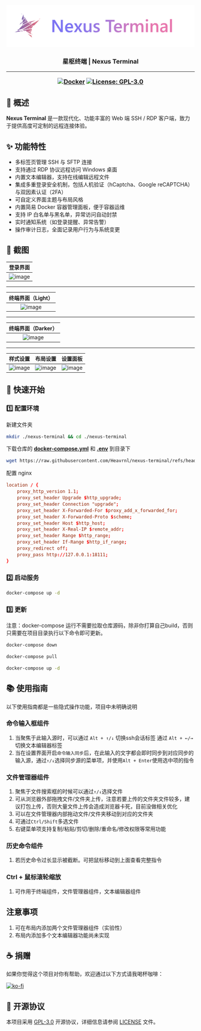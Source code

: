 ![img](packages/frontend/src/assets/banner.png)

<h3><div align="center">星枢终端 | Nexus Terminal</div>

---

<div align="center">

[![Docker](https://img.shields.io/badge/-Docker-2496ED?style=flat-square&logo=docker&logoColor=white)][docker-url] [![License: GPL-3.0](https://img.shields.io/badge/License-GPL%203.0-4CAF50?style=flat-square)](https://github.com/Heavrnl/nexus-terminal/blob/main/LICENSE)

[docker-url]: https://hub.docker.com/r/heavrnl/nexus-terminal-frontend

</div>



## 📖 概述

**Nexus Terminal** 是一款现代化、功能丰富的 Web 端 SSH / RDP 客户端，致力于提供高度可定制的远程连接体验。

## ✨ 功能特性

*   多标签页管理 SSH 与 SFTP 连接  
*   支持通过 RDP 协议远程访问 Windows 桌面  
*   内置文本编辑器，支持在线编辑远程文件  
*   集成多重登录安全机制，包括人机验证（hCaptcha、Google reCAPTCHA）与双因素认证（2FA）  
*   可自定义界面主题与布局风格  
*   内置简易 Docker 容器管理面板，便于容器运维  
*   支持 IP 白名单与黑名单，异常访问自动封禁  
*   实时通知系统（如登录提醒、异常告警）  
*   操作审计日志，全面记录用户行为与系统变更  


## 📸 截图



|                            登录界面                            |
|:-------------------------------------------------------------:|
| ![image](https://i.111666.best/image/Dgfy0Y9SoqPOquazKszgux.png) |

---

|                            终端界面（Light）                            |
|:-------------------------------------------------------------:|
| ![image](https://i.111666.best/image/9BEiHGtlIBrCY2wMDeon7X.png) |

---

|                            终端界面（Darker）                            |
|:-------------------------------------------------------------:|
| ![image](https://i.111666.best/image/8wdW1ffDRR5TcsHrCeHusc.png) |

---


<!-- |                        终端界面（Light）                        |                        终端界面（Darker）                        |
|:-------------------------------------------------------------:|:-------------------------------------------------------------:|
| ![image](https://i.111666.best/image/9BEiHGtlIBrCY2wMDeon7X.png) | ![image](https://i.111666.best/image/8wdW1ffDRR5TcsHrCeHusc.png) |

--- -->



|                          样式设置                            |                          布局设置                            |                          设置面板                            |
|:-------------------------------------------------------------:|:-------------------------------------------------------------:|:-------------------------------------------------------------:|
| ![image](https://i.111666.best/image/P1RxdXJhY0Q6G6VUm6H5Ws.png) | ![image](https://i.111666.best/image/PLd79JcWkH3WNuSZBuUQHC.png) | ![image](https://i.111666.best/image/ZpLbvsUdrf5IIaEHsBJ2Of.png) |



## 🚀 快速开始

### 1️⃣ 配置环境

新建文件夹
```bash
mkdir ./nexus-terminal && cd ./nexus-terminal
```
下载仓库的 [**docker-compose.yml**](https://raw.githubusercontent.com/Heavrnl/nexus-terminal/refs/heads/main/docker-compose.yml) 和  [**.env**](https://raw.githubusercontent.com/Heavrnl/nexus-terminal/refs/heads/main/.env) 到目录下

```bash
wget https://raw.githubusercontent.com/Heavrnl/nexus-terminal/refs/heads/main/docker-compose.yml -O docker-compose.yml && wget https://raw.githubusercontent.com/Heavrnl/nexus-terminal/refs/heads/main/.env -O .env
```

配置 nginx
```conf
location / {
    proxy_http_version 1.1;
    proxy_set_header Upgrade $http_upgrade;
    proxy_set_header Connection "upgrade";
    proxy_set_header X-Forwarded-For $proxy_add_x_forwarded_for;
    proxy_set_header X-Forwarded-Proto $scheme;
    proxy_set_header Host $http_host;
    proxy_set_header X-Real-IP $remote_addr;
    proxy_set_header Range $http_range;
    proxy_set_header If-Range $http_if_range;
    proxy_redirect off;
    proxy_pass http://127.0.0.1:18111;
}
```

### 2️⃣ 启动服务

```bash
docker-compose up -d
```

### 3️⃣ 更新
注意：docker-compose 运行不需要拉取仓库源码，除非你打算自己build，否则只需要在项目目录执行以下命令即可更新。
```bash
docker-compose down
```
```bash
docker-compose pull
```
```bash
docker-compose up -d
```
## 📚 使用指南

以下使用指南都是一些隐式操作功能，项目中未明确说明

### 命令输入框组件
1. 当聚焦于此输入源时，可以通过 `Alt + ↑/↓` 切换ssh会话标签 通过 `Alt + ←/→` 切换文本编辑器标签
2. 当在设置界面开启`命令输入同步`后，在此输入的文字都会即时同步到对应同步的输入源，通过`↑/↓`选择同步源的菜单项，并使用`Alt + Enter`使用选中项的指令

### 文件管理器组件
1. 聚焦于文件搜索框的时候可以通过`↑/↓`选择文件
2. 可从浏览器外部拖拽文件/文件夹上传，注意若要上传的文件夹文件较多，建议打包上传，否则大量文件上传会造成浏览器卡死，目前没做相关优化
3. 可以在文件管理器内部拖动文件/文件夹移动到对应的文件夹
4. 可通过`Ctrl/Shift`多选文件
5. 右键菜单项支持复制/粘贴/剪切/删除/重命名/修改权限等常用功能

### 历史命令组件
1. 若历史命令过长显示被截断。可把鼠标移动到上面查看完整指令


### Ctrl + 鼠标滚轮缩放
1. 可作用于终端组件，文件管理器组件，文本编辑器组件

## 注意事项
1. 可在布局内添加两个文件管理器组件（实验性）
2. 布局内添加多个文本编辑器功能尚未实现

## ☕ 捐赠

如果你觉得这个项目对你有帮助，欢迎通过以下方式请我喝杯咖啡：

[![ko-fi](https://ko-fi.com/img/githubbutton_sm.svg)](https://ko-fi.com/0heavrnl)


## 📄 开源协议

本项目采用 [GPL-3.0](LICENSE) 开源协议，详细信息请参阅 [LICENSE](LICENSE) 文件。

